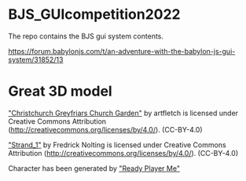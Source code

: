 # BJS_GUIcompetition2022

The repo contains the BJS gui system contents.  

https://forum.babylonjs.com/t/an-adventure-with-the-babylon-js-gui-system/31852/13  



# Great 3D model 


["Christchurch Greyfriars Church Garden"](https://skfb.ly/osRVA) 
by artfletch is licensed under Creative Commons Attribution (http://creativecommons.org/licenses/by/4.0/).  (CC-BY-4.0)  


["Strand_1"](https://skfb.ly/6WoqX) by Fredrick Nolting is licensed under Creative Commons Attribution (http://creativecommons.org/licenses/by/4.0/). (CC-BY-4.0)  

Character has been generated by ["Ready Player Me"](https://readyplayer.me/)